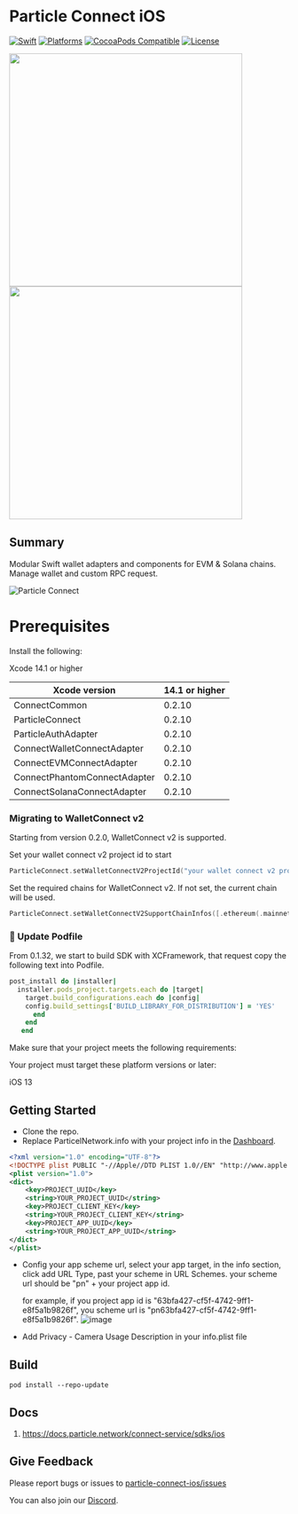 # Particle Connect iOS
[![Swift](https://img.shields.io/badge/Swift-5-orange)](https://img.shields.io/badge/Swift-5-orange)
[![Platforms](https://img.shields.io/badge/Platforms-iOS-yellowgreen)](https://img.shields.io/badge/Platforms-iOS-Green)
[![CocoaPods Compatible](https://img.shields.io/cocoapods/v/ParticleConnect.svg)](https://img.shields.io/cocoapods/v/ParticleConnect.svg)
[![License](https://img.shields.io/github/license/Particle-Network/particle-ios)](https://github.com/Particle-Network/particle-connect-ios/blob/main/LICENSE.txt)


<img width="420" src="https://static.particle.network/docs-images/add-wallet.png"></img>
<img width="420" src="https://static.particle.network/docs-images/import-private-key.png"></img>    

## Summary

Modular Swift wallet adapters and components for EVM & Solana chains. Manage wallet and custom RPC request.

![Particle Connect](https://static.particle.network/docs-images/particle-connect.jpeg)

# Prerequisites
Install the following:

Xcode 14.1 or higher

| Xcode version                | 14.1 or higher | 
|------------------------------|---------------|
| ConnectCommon                | 0.2.10        |
| ParticleConnect              | 0.2.10        |
| ParticleAuthAdapter          | 0.2.10        |
| ConnectWalletConnectAdapter  | 0.2.10        |
| ConnectEVMConnectAdapter     | 0.2.10        |
| ConnectPhantomConnectAdapter | 0.2.10        |
| ConnectSolanaConnectAdapter  | 0.2.10        |

### Migrating to WalletConnect v2
Starting from version 0.2.0, WalletConnect v2 is supported.

Set your wallet connect v2 project id to start
```swift
ParticleConnect.setWalletConnectV2ProjectId("your wallet connect v2 project")
```

Set the required chains for WalletConnect v2. If not set, the current chain will be used.
```swift
ParticleConnect.setWalletConnectV2SupportChainInfos([.ethereum(.mainnet)])
```

###  🧂 Update Podfile
From 0.1.32, we start to build SDK with XCFramework, that request copy the following text into Podfile.

```ruby
post_install do |installer|
  installer.pods_project.targets.each do |target|
    target.build_configurations.each do |config|
    config.build_settings['BUILD_LIBRARY_FOR_DISTRIBUTION'] = 'YES'
      end
    end
   end
```

Make sure that your project meets the following requirements:

Your project must target these platform versions or later:

iOS 13


## Getting Started

* Clone the repo.
* Replace ParticelNetwork.info with your project info in the [Dashboard](https://dashboard.particle.network/#/login).
```xml
<?xml version="1.0" encoding="UTF-8"?>
<!DOCTYPE plist PUBLIC "-//Apple//DTD PLIST 1.0//EN" "http://www.apple.com/DTDs/PropertyList-1.0.dtd">
<plist version="1.0">
<dict>
	<key>PROJECT_UUID</key>
	<string>YOUR_PROJECT_UUID</string>
	<key>PROJECT_CLIENT_KEY</key>
	<string>YOUR_PROJECT_CLIENT_KEY</string>
	<key>PROJECT_APP_UUID</key>
	<string>YOUR_PROJECT_APP_UUID</string>
</dict>
</plist>

```
* Config your app scheme url, select your app target, in the info section, click add URL Type, past your scheme in URL Schemes. 
your scheme url should be "pn" + your project app id.

    for example, if you project app id is "63bfa427-cf5f-4742-9ff1-e8f5a1b9826f", you scheme url is "pn63bfa427-cf5f-4742-9ff1-e8f5a1b9826f".
![image](https://user-images.githubusercontent.com/18244874/168455432-f25796b0-3a6a-4fa7-8ec6-adc5f8a0c46e.png)

* Add Privacy - Camera Usage Description in your info.plist file

## Build
```
pod install --repo-update
```


## Docs
1. https://docs.particle.network/connect-service/sdks/ios

## Give Feedback
Please report bugs or issues to [particle-connect-ios/issues](https://github.com/Particle-Network/particle-connect-ios/issues)

You can also join our [Discord](https://discord.gg/2y44qr6CR2).





